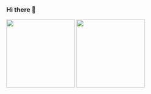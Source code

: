 ### Hi there 👋
<img height="180em" src="https://github-readme-stats.vercel.app/api?username=nakamura1121&show_icons=true&theme=dark"/>
<img height="180em" src="https://github-readme-stats.vercel.app/api/top-langs/?username=nakamura1121&layout=compact&langs_count=7&theme=dark"/>

<!--
**Nakamura1121/Nakamura1121** is a ✨ _special_ ✨ repository because its `README.md` (this file) appears on your GitHub profile.

Here are some ideas to get you started:

- 🔭 I’m currently working on ...
- 🌱 I’m currently learning ...
- 👯 I’m looking to collaborate on ...
- 🤔 I’m looking for help with ...
- 💬 Ask me about ...
- 📫 How to reach me: ...
- 😄 Pronouns: ...
- ⚡ Fun fact: ...
-->

